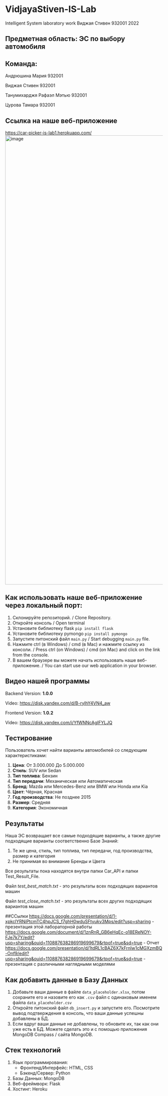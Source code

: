 # VidjayaStiven-IS-Lab
Intelligent System laboratory work
Виджая Стивен 932001 2022

## Предметная область: ЭС по выбору автомобиля
## Команда:
Андрюшина Мария 932001

Виджая Стивен 932001

Танумихарджя Рафаэл Мэтью 932001

Цурова Тамара 932001

## Ссылка на наше веб-приложение
https://car-picker-is-lab1.herokuapp.com/
<img width="1434" alt="image" src="https://user-images.githubusercontent.com/80201768/160253382-e3e4b0ed-b692-4e93-b916-b9724c6a9449.png">

## Как использовать наше веб-приложение через локальный порт:
1. Склонируйте репозиторий. / Clone Repository.
2. Откройте консоль / Open terminal
3. Установите библиотеку flask `pip install flask`
4. Установите библиотеку pymongo `pip install pymongo`
5. Запустите питонский файл `main.py` / Start debugging `main.py` file.
6. Нажмите ctrl (в Windows) / cmd (в Mac) и нажмите ссылку из консоли. / Press ctrl (on Windows) / cmd (on Mac) and click on the link from the console.
7. В вашем браузере вы можете начать использовать наше веб-приложение. / You can start use our web application in your browser.

## Видео нашей программы
Backend Version: **1.0.0**

Video: https://disk.yandex.com/d/B-rylhY4VN4_aw

Frontend Version: **1.0.2**

Video: https://disk.yandex.com/i/YfWNNcAgIFYLJQ

## Тестирование
Пользователь хочет найти варианты автомобилей со следующим характеристиками:

1. **Цена**: От 3.000.000 До 5.000.000
2. **Стиль**: SUV или Sedan
3. **Тип топлива**: Бензин
4. **Тип передачи**: Механическая или Автоматическая
5. **Бренд**: Mazda или Mercedes-Benz или BMW или Honda или Kia
6. **Цвет**: Чёрная, Красная
7. **Год производства**: Не позднее 2015
8. **Размер**: Средняя
9. **Категория**: Экономичная

## Результаты
Наша ЭС возвращает все самые подходящие варианты, а также другие подходящие варианты соответственно Базе Знаний: 

1. Те же цена, стиль, тип топлива, тип передачи, год производства, размер и категория
2. Не принимая во внимание Бренды и Цвета

Все результаты пока находятся внутри папки Car_API и папки Test_Result_File.

Файл *test_best_match.txt* - это результаты всех подходящих вариантов машин

Файл *test_close_match.txt* - это результаты всех других подходящих вариантов машин

##ССылки
https://docs.google.com/presentation/d/1-xpkclYRNiPtcmTC4hpJCS_f7ghH0wduSFtyukv3Mps/edit?usp=sharing - презентация этой лабораторной работы
https://docs.google.com/document/d/1znRnR_GB6eHqEc-o18EReNOY-FJe7k7Y/edit?usp=sharing&ouid=110887638286919699679&rtpof=true&sd=true - Отчет
https://docs.google.com/presentation/d/1tdRL1cBAZ6X7kFrnIw1cMGXzmBQ-Onf9/edit?usp=sharing&ouid=110887638286919699679&rtpof=true&sd=true - презентация с различными наглядными моделями

## Как добавить данные в Базу Данных
1. Добавьте ваши данные в файле `data_placeholder.xlsx`, потом сохраните его и назовите его как `.csv` файл с одинаковым именем файла `data_placeholder.csv`
2. Откройте питонский файл `db_insert.py` и запустите его. Посмотрите вывод подтверждения в консоль, что ваши данные успешны добавлены в БД.
3. Если вдруг ваши данные не добавлены, то обновите их, так как они уже есть в БД. Можете сделать это и с помощью приложения MongoDB Compass / сайта MongoDB.

## Стек технологий
1. Язык программирования: 
   * Фронтенд/Интерфейс: HTML, CSS
   * Бэкенд/Сервер: Python
2. Базы Данных: MongoDB
3. Веб-фреймворк: Flask
4. Хостинг: Heroku
